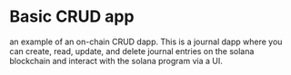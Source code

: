 # Basic CRUD app

an example of an on-chain CRUD dapp. This is a journal dapp where you can create, read, update, and delete journal entries on the solana blockchain and interact with the solana program via a UI.
